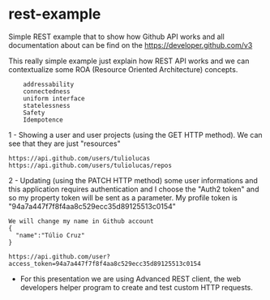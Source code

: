 # rest-example

Simple REST example that to show how Github API works and all documentation about can be find on the https://developer.github.com/v3

This really simple example just explain how REST API works and we can contextualize some ROA (Resource Oriented Architecture) concepts.

        addressability
        connectedness
        uniform interface
        statelessness
        Safety 
        Idempotence

1 - Showing a user and user projects (using the GET HTTP method). We can see that they are just "resources"
    
    https://api.github.com/users/tuliolucas
    https://api.github.com/users/tuliolucas/repos
    
2 - Updating (using the PATCH HTTP method) some user informations and this application requires authentication and I choose the "Auth2 token" and so my property token will be sent as a parameter. My profile token is "94a7a447f7f8f4aa8c529ecc35d89125513c0154"

    We will change my name in Github account 
    {
      "name":"Túlio Cruz"
    }
    
    https://api.github.com/user?access_token=94a7a447f7f8f4aa8c529ecc35d89125513c0154

* For this presentation we are using Advanced REST client, the web developers helper program to create and test custom HTTP requests.
